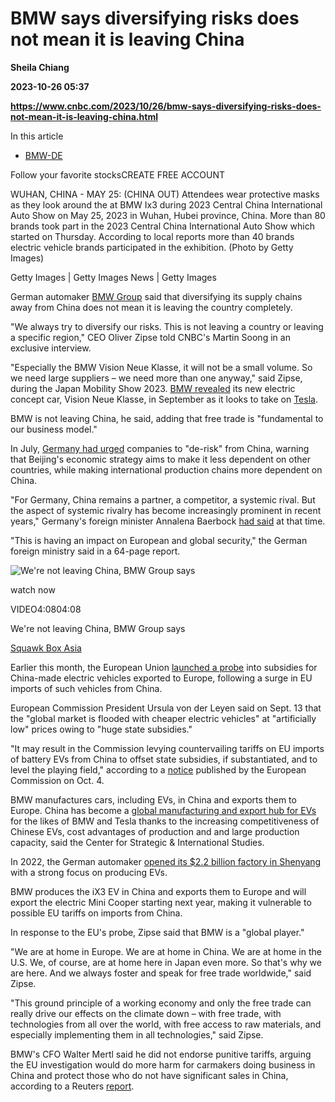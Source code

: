 # BMW says diversifying risks does not mean it is leaving China
**Sheila Chiang**

**2023-10-26 05:37**

**https://www.cnbc.com/2023/10/26/bmw-says-diversifying-risks-does-not-mean-it-is-leaving-china.html**

In this article

*   [BMW-DE](https://www.cnbc.com/quotes/BMW-DE)

Follow your favorite stocksCREATE FREE ACCOUNT

WUHAN, CHINA - MAY 25: (CHINA OUT) Attendees wear protective masks as they look around the at BMW Ix3 during 2023 Central China International Auto Show on May 25, 2023 in Wuhan, Hubei province, China. More than 80 brands took part in the 2023 Central China International Auto Show which started on Thursday. According to local reports more than 40 brands electric vehicle brands participated in the exhibition. (Photo by Getty Images)

Getty Images | Getty Images News | Getty Images

German automaker [BMW Group](https://www.cnbc.com/quotes/BMW-DE/) said that diversifying its supply chains away from China does not mean it is leaving the country completely.

"We always try to diversify our risks. This is not leaving a country or leaving a specific region," CEO Oliver Zipse told CNBC's Martin Soong in an exclusive interview.

"Especially the BMW Vision Neue Klasse, it will not be a small volume. So we need large suppliers – we need more than one anyway," said Zipse, during the Japan Mobility Show 2023. [BMW revealed](https://www.cnbc.com/2023/09/04/bmw-mercedes-reveal-electric-concept-cars-specs-features-details.html) its new electric concept car, Vision Neue Klasse, in September as it looks to take on [Tesla](https://www.cnbc.com/quotes/TSLA/).

BMW is not leaving China, he said, adding that free trade is "fundamental to our business model."

In July, [Germany had urged](https://www.cnbc.com/2023/07/14/germany-urges-companies-to-de-risk-from-china-emphasizes-it-is-not-seeking-a-decoupling.html) companies to "de-risk" from China, warning that Beijing's economic strategy aims to make it less dependent on other countries, while making international production chains more dependent on China.

"For Germany, China remains a partner, a competitor, a systemic rival. But the aspect of systemic rivalry has become increasingly prominent in recent years," Germany's foreign minister Annalena Baerbock [had said](https://twitter.com/dw_politics/status/1679473771881672705) at that time.

"This is having an impact on European and global security," the German foreign ministry said in a 64-page report.

![We're not leaving China, BMW Group says](https://image.cnbcfm.com/api/v1/image/107322687-16982037521698203749-31737170100-1080pnbcnews.jpg?v=1698206277&w=750&h=422&vtcrop=y)

watch now

VIDEO4:0804:08

We're not leaving China, BMW Group says

[Squawk Box Asia](https://www.cnbc.com/asia-squawk-box/)

Earlier this month, the European Union [launched a probe](https://www.europarl.europa.eu/RegData/etudes/ATAG/2023/754553/EPRS_ATA(2023)754553_EN.pdf) into subsidies for China-made electric vehicles exported to Europe, following a surge in EU imports of such vehicles from China.

European Commission President Ursula von der Leyen said on Sept. 13 that the "global market is flooded with cheaper electric vehicles" at "artificially low" prices owing to "huge state subsidies."

"It may result in the Commission levying countervailing tariffs on EU imports of battery EVs from China to offset state subsidies, if substantiated, and to level the playing field," according to a [notice](https://www.europarl.europa.eu/RegData/etudes/ATAG/2023/754553/EPRS_ATA(2023)754553_EN.pdf) published by the European Commission on Oct. 4.

BMW manufactures cars, including EVs, in China and exports them to Europe. China has become a [global manufacturing and export hub for EVs](https://www.csis.org/analysis/chinas-electric-vehicle-industrys-internationalization) for the likes of BMW and Tesla thanks to the increasing competitiveness of Chinese EVs, cost advantages of production and and large production capacity, said the Center for Strategic & International Studies.

In 2022, the German automaker [opened its $2.2 billion factory in Shenyang](https://www.cnbc.com/2022/06/24/bmw-opens-third-ev-plant-in-china-as-it-ramps-up-challenge-to-tesla.html) with a strong focus on producing EVs.

BMW produces the iX3 EV in China and exports them to Europe and will export the electric Mini Cooper starting next year, making it vulnerable to possible EU tariffs on imports from China.

In response to the EU's probe, Zipse said that BMW is a "global player."

"We are at home in Europe. We are at home in China. We are at home in the U.S. We, of course, are at home here in Japan even more. So that's why we are here. And we always foster and speak for free trade worldwide," said Zipse.

"This ground principle of a working economy and only the free trade can really drive our effects on the climate down – with free trade, with technologies from all over the world, with free access to raw materials, and especially implementing them in all technologies," said Zipse.

BMW's CFO Walter Mertl said he did not endorse punitive tariffs, arguing the EU investigation would do more harm for carmakers doing business in China and protect those who do not have significant sales in China, according to a Reuters [report](https://www.reuters.com/business/autos-transportation/bmw-says-eu-subsidy-probe-into-china-made-evs-could-do-more-harm-than-good-2023-10-06/).